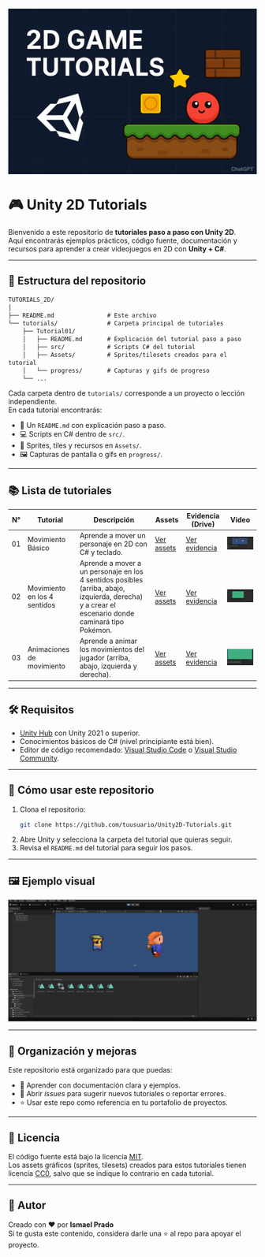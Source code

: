 ![Portada del repositorio](./Intro.png)

# 🎮 Unity 2D Tutorials

Bienvenido a este repositorio de **tutoriales paso a paso con Unity 2D**.  
Aquí encontrarás ejemplos prácticos, código fuente, documentación y recursos para aprender a crear videojuegos en 2D con **Unity + C#**.

---

## 📂 Estructura del repositorio
```
TUTORIALS_2D/
│
├── README.md               # Este archivo
└── tutorials/              # Carpeta principal de tutoriales
    ├── Tutorial01/
    │   ├── README.md       # Explicación del tutorial paso a paso
    │   ├── src/            # Scripts C# del tutorial
    │   ├── Assets/         # Sprites/tilesets creados para el tutorial
    │   └── progress/       # Capturas y gifs de progreso
    └── ...
```

Cada carpeta dentro de `tutorials/` corresponde a un proyecto o lección independiente.  
En cada tutorial encontrarás:
- 📜 Un `README.md` con explicación paso a paso.  
- 💻 Scripts en C# dentro de `src/`.  
- 🎨 Sprites, tiles y recursos en `Assets/`.  
- 🖼️ Capturas de pantalla o gifs en `progress/`.  

---

## 📚 Lista de tutoriales
| N° | Tutorial | Descripción | Assets | Evidencia (Drive) | Video |
|----|-----------|--------------|---------|-------------------|--------|
| 01 | Movimiento Básico | Aprende a mover un personaje en 2D con C# y teclado. | [Ver assets](./tutorials/Tutorial01/Assets/) | [Ver evidencia](https://docs.google.com/document/d/1rajmfc6_VqJ3MDFOHAi8JDgdB_-ZR7ciVFqc5FSHy3U/edit?usp=drive_link) | <img src="./tutorials/Tutorial01/progress/Tutorial1.gif" width="250"> |
| 02 | Movimiento en los 4 sentidos | Aprende a mover a un personaje en los 4 sentidos posibles (arriba, abajo, izquierda, derecha) y a crear el escenario donde caminará tipo Pokémon. | [Ver assets](./tutorials/Tutorial02/Assets/) | [Ver evidencia](https://docs.google.com/document/d/1Ac7jH4mzJAK94ypCZhUTXD-s_ayeHs3OW6q93BsaG1Y/edit?usp=sharing) | <img src="./tutorials/Tutorial02/progress/Tutorial2.gif" width="250"> |
| 03 | Animaciones de movimiento | Aprende a animar los movimientos del jugador (arriba, abajo, izquierda y derecha). | [Ver assets](./tutorials/Tutorial03/Assets/) | [Ver evidencia](https://docs.google.com/document/d/1Ac7jH4mzJAK94ypCZhUTXD-s_ayeHs3OW6q93BsaG1Y/edit?usp=sharing) | <img src="./tutorials/Tutorial03/progress/Tutorial3.gif" width="250"> |

---


## 🛠️ Requisitos
- [Unity Hub](https://unity.com/download) con Unity 2021 o superior.  
- Conocimientos básicos de C# (nivel principiante está bien).  
- Editor de código recomendado: [Visual Studio Code](https://code.visualstudio.com/) o [Visual Studio Community](https://visualstudio.microsoft.com/es/).

---

## 🚀 Cómo usar este repositorio
1. Clona el repositorio:  
   ```bash
   git clone https://github.com/tuusuario/Unity2D-Tutorials.git
   ```
2. Abre Unity y selecciona la carpeta del tutorial que quieras seguir.  
3. Revisa el `README.md` del tutorial para seguir los pasos.  

---

## 🖼️ Ejemplo visual

![Demo Movimiento Básico](./tutorials/Tutorial01/progress/Tutorial1.gif)

---

## 📌 Organización y mejoras
Este repositorio está organizado para que puedas:  
- 📖 Aprender con documentación clara y ejemplos.  
- 📝 Abrir *issues* para sugerir nuevos tutoriales o reportar errores.  
- ⭐ Usar este repo como referencia en tu portafolio de proyectos.  

---

## 📜 Licencia
El código fuente está bajo la licencia [MIT](https://opensource.org/licenses/MIT).  
Los assets gráficos (sprites, tilesets) creados para estos tutoriales tienen licencia [CC0](https://creativecommons.org/publicdomain/zero/1.0/), salvo que se indique lo contrario en cada tutorial.  

---

## 👤 Autor
Creado con ❤️ por **Ismael Prado**  
Si te gusta este contenido, considera darle una ⭐ al repo para apoyar el proyecto.  